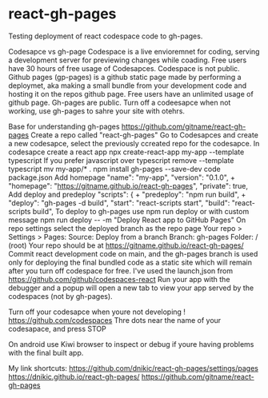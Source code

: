 # react-gh-pages
Testing deployment of react codespace code to gh-pages.

Codesapce vs gh-page
Codespace is a live envioremnet for coding, serving a development server for previewing changes while coading.
Free users have 30 hours of free usage of Codesapces.
Codespace is not public.
Github pages (gp-pages) is a github static page made by performing a deploymet, aka making a small bundle from your development code and hosting it on the repos github page.
Free users have an unlimited usage of github page.
Gh-pages are public.
Turn off a codeesapce when not working, use gh-pages to sahre your site with otehrs.

Base for understanding gh-pages
    https://github.com/gitname/react-gh-pages
Create a repo called "react-gh-pages"
Go to Codesapces and create a new codesapce, select the previously ccreated repo for the codesapce.
In codesapce create a react app
    npx create-react-app my-app --template typescript
    If you prefer javascript over typescript remove --template typescript
mv my-app/* .
npm install gh-pages --save-dev
code package.json
    Add homepage 
        "name": "my-app",
        "version": "0.1.0",
        + "homepage": "https://gitname.github.io/react-gh-pages",
        "private": true,
    Add deploy and predeploy
        "scripts": {
        +   "predeploy": "npm run build",
        +   "deploy": "gh-pages -d build",
            "start": "react-scripts start",
            "build": "react-scripts build",
To deploy to gh-pages use 
    npm run deploy
or with custom message
    npm run deploy -- -m "Deploy React app to GitHub Pages"
On repo settings select the deployed branch as the repo page
Your repo > Settings > Pages:
    Source: Deploy from a branch
    Branch: gh-pages
    Folder: / (root)
Your repo should be at
    https://gitname.github.io/react-gh-pages/
Commit react development code on main, and the gh-pages branch is used only for deploying the final bundled code as a static site which will remain after you turn off codespace for free.
I've used the launch,json from
    https://github.com/github/codespaces-react
    Run your app with the debugger and a popup will open a new tab to view your app served by  the codespaces (not by gh-pages).

Turn off your codesapce when youre not developing !
    https://github.com/codespaces
    Thre dots near the name of your codesapace, and press STOP

On android use Kiwi browser to inspect or debug if youre having problems with the final built app.


My link shortcuts:
https://github.com/dnikic/react-gh-pages/settings/pages
https://dnikic.github.io/react-gh-pages/
https://github.com/gitname/react-gh-pages
